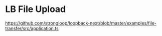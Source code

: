 # LB File Upload

https://github.com/strongloop/loopback-next/blob/master/examples/file-transfer/src/application.ts